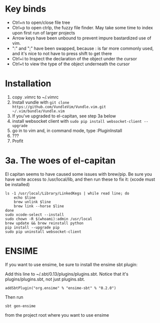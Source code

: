 # Key binds
* Ctrl+n to open/close file tree
* Ctrl+p to open ctrlp, the fuzzy file finder. May take some time to index upon first run of larger projects
* Arrow keys have been unbound to prevent impure bastardized use of vim.
* ":" and ";" have been swapped, because : is far more commonly used, and it's nice to not have to press shift to get there
* Ctrl+i to Inspect the declaration of the object under the cursor
* Ctrl+t to view the type of the object underneath the cursor

# Installation
1. copy .vimrc to ~/.vimrc
2. Install vundle with ```git clone https://github.com/VundleVim/Vundle.vim.git ~/.vim/bundle/Vundle.vim```
3. If you've upgraded to el-capitan, see step 3a below
4. install websocket client with ```sudo pip install websocket-client --upgrade```
5. go in to vim and, in command mode, type :PluginInstall
6. ???
7. Profit

# 3a. The woes of el-capitan

El capitan seems to have caused some issues with brew/pip. Be sure you have write access to /usr/local/lib, and then run these to fix it: (xcode must be installed)
```
ls -1 /usr/local/Library/LinkedKegs | while read line; do
    echo $line
    brew unlink $line
    brew link --horse $line
done
sudo xcode-select --install
sudo chown -R $(whoami):admin /usr/local
brew update && brew reinstall python
pip install --upgrade pip
sudo pip uninstall websocket-client
```

# ENSIME

If you want to use ensime, be sure to install the ensime sbt plugin:

Add this line to ~/.sbt/0.13/plugins/plugins.sbt. Notice that it's plugins/plugins.sbt, not just plugins.sbt.
```
addSbtPlugin("org.ensime" % "ensime-sbt" % "0.2.0")
```

Then run 
```
sbt gen-ensime
```

from the project root where you want to use ensime
